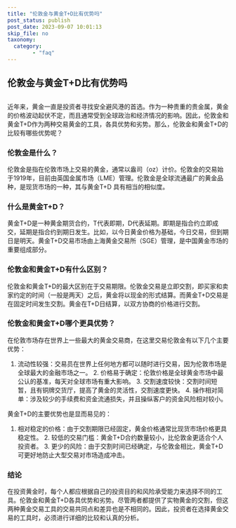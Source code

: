 ```yaml
---
title: "伦敦金与黄金T+D比有优势吗"
post_status: publish
post_date: 2023-09-07 10:01:13
skip_file: no
taxonomy:
  category:
        - "faq"
---
```


## 伦敦金与黄金T+D比有优势吗

## 

近年来，黄金一直是投资者寻找安全避风港的首选。作为一种贵重的贵金属，黄金的价格波动起伏不定，而且通常受到全球政治和经济情况的影响。因此，伦敦金和黄金T+D作为两种交易黄金的工具，各具优势和劣势。那么，伦敦金和黄金T+D的比较有哪些优势呢？

### 伦敦金是什么？

伦敦金是指在伦敦市场上交易的黄金，通常以盎司（oz）计价。伦敦金的交易始于1919年，目前由英国金属市场（LME）管理。伦敦金是全球流通最广的黄金品种，是现货市场的一种，其与黄金T+D 具有相当的相似度。

### 什么是黄金T+D？

黄金T+D是一种黄金期货合约，T代表即期，D代表延期。即期是指合约立即成交，延期是指合约到期日发生。比如，以今日黄金价格为基础，今日交易，但到期日是明天。黄金T+D交易市场由上海黄金交易所（SGE）管理，是中国黄金市场的重要组成部分。

### 伦敦金和黄金T+D有什么区别？

伦敦金和黄金T+D的最大区别在于交易期限。伦敦金交易是立即交割，即买家和卖家约定的时间（一般是两天）之后，黄金将以现金的形式结算。而黄金T+D交易是在固定时间发生交割。黄金在T+D日结算，以双方协商的价格进行交割。

### 伦敦金和黄金T+D哪个更具优势？

在伦敦市场存在世界上一些最大的黄金交易商，在这里交易伦敦金有以下几个主要优势：

1. 流动性较强：交易员在世界上任何地方都可以随时进行交易，因为伦敦市场是全球最大的金融市场之一。 2. 价格易于确定：伦敦价格是全球黄金市场中最公认的基准，每天对全球市场有重大影响。 3. 交割速度较快：交割时间短暂，且有铜牌交货厅，提高了黄金的灵活性，交割速度更快。 4. 操作相对简单：涉及较少的手续费和资金流通损失，并且操纵客户的资金风险相对较小。

黄金T+D的主要优势也是显而易见的：

1. 相对稳定的价格：由于交割期限已经固定，黄金价格通常比现货市场价格更具稳定性。 2. 较低的交易门槛：黄金T+D合约数量较小，比伦敦金更适合个人投资者。 3. 更少的风险：由于交割时间已经确定，与伦敦金相比，黄金T+D可更好地防止大型交易对市场造成冲击。

### 结论

在投资黄金时，每个人都应根据自己的投资目的和风险承受能力来选择不同的工具。伦敦金和黄金T+D各具优势和劣势。尽管两者都提供了实物黄金的交割，但这两种黄金交易工具的交易共同点和差异也是不相同的。因此，投资者在选择黄金交易的工具时，必须进行详细的比较和认真的分析。
